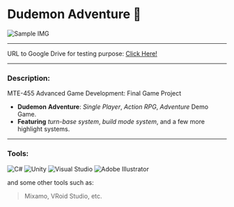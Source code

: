 # Dudemon Adventure 💪

![Sample IMG](https://github.com/Krittin33333/MTE-455-Group6-DudeMonAdventure/assets/107970848/812d839a-e15b-4bf4-b41c-828e7a97fed3)

---

URL to Google Drive for testing purpose: [Click Here!](https://drive.google.com/drive/u/1/folders/1qtF5fwFekOcaA-cL__wnazKLzr1q9-Gk)

---

### Description:

MTE-455 Advanced Game Development: Final Game Project
- **Dudemon** **Adventure**: _Single Player_, _Action RPG_, _Adventure_ Demo Game.
- **Featuring** _turn-base system_, _build mode system_, and a few more highlight systems.

---

### Tools:

![C#](https://img.shields.io/badge/c%23-%23239120.svg?style=for-the-badge&logo=c-sharp&logoColor=white)
![Unity](https://img.shields.io/badge/unity-%23000000.svg?style=for-the-badge&logo=unity&logoColor=white)
![Visual Studio](https://img.shields.io/badge/Visual%20Studio-5C2D91.svg?style=for-the-badge&logo=visual-studio&logoColor=white)
![Adobe Illustrator](https://img.shields.io/badge/adobe%20illustrator-%23FF9A00.svg?style=for-the-badge&logo=adobe%20illustrator&logoColor=white)

and some other tools such as:
> Mixamo, VRoid Studio, etc.
